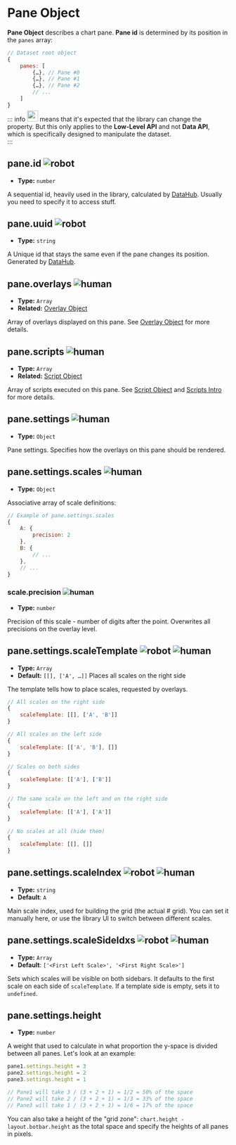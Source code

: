 
# Pane Object

**Pane Object** describes a chart pane. **Pane id** is determined by its position in the `panes` array:

```js
// Dataset root object
{
    panes: [
        {…}, // Pane #0
        {…}, // Pane #1
        {…}, // Pane #2
        // ...
    ]
}
```

::: info
<img src="/robot.png" style="display: inline-block; width: 25px; margin: -10px 0 -7px 0;" /> means that it's expected that the library can change the property. But this only applies to the **Low-Level API** and not **Data API**, which is specifically designed to manipulate the dataset.     
:::

## pane.id <img src="/robot.png" class="rh-tag" title="robot" />

- **Type:** `number`

A sequential id, heavily used in the library, calculated by [DataHub](/guide/main-comp/data-hub). Usually you need to specify it to access stuff.  

## pane.uuid <img src="/robot.png" class="rh-tag" title="robot" />

- **Type:** `string`


A Unique id that stays the same even if the pane changes its position. Generated by [DataHub](/guide/main-comp/data-hub).

## pane.overlays <img src="/human.png" class="rh-tag" title="human" />

- **Type:** `Array`
- **Related:** [Overlay Object](/guide/data-struct/overlay-object.html)

Array of overlays displayed on this pane. See [Overlay Object](/guide/data-struct/overlay-object.html) for more details.

## pane.scripts <img src="/human.png" class="rh-tag" title="human" />

- **Type:** `Array`
- **Related:** [Script Object](/guide/data-struct/script-object.html)

Array of scripts executed on this pane. See [Script Object](/guide/data-struct/script-object.html) and [Scripts Intro](/guide/navy-js/scripts-intro.html) for more details.

## pane.settings <img src="/human.png" class="rh-tag" title="human" />

- **Type:** `Object`

Pane settings. Specifies how the overlays on this pane should be rendered.  

## pane.settings.scales <img src="/human.png" class="rh-tag" title="human" />

- **Type:** `Object`

Associative array of scale definitions:

```js
// Example of pane.settings.scales
{
    A: {
        precision: 2
    },
    B: {
        // ...
    },
    // ...
}
```

### scale.precision <img src="/human.png" class="rh-tag" title="human" />

- **Type:** `number`

Precision of this scale - number of digits after the point. Overwrites all precisions on the overlay level.  


## pane.settings.scaleTemplate <img src="/robot.png" class="rh-tag" title="robot" /> <img src="/human.png" class="rh-tag" title="human" />

- **Type:** `Array`
- **Default:** `[[], ['A', …]]` Places all scales on the right side

The template tells how to place scales, requested by overlays.

```js
// All scales on the right side
{
    scaleTemplate: [[], ['A', 'B']]
}

// All scales on the left side
{
    scaleTemplate: [['A', 'B'], []]
}

// Scales on both sides
{
    scaleTemplate: [['A'], ['B']]
}

// The same scale on the left and on the right side
{
    scaleTemplate: [['A'], ['A']]
}

// No scales at all (hide them)
{
    scaleTemplate: [[], []]
}
```

## pane.settings.scaleIndex <img src="/robot.png" class="rh-tag" title="robot" /> <img src="/human.png" class="rh-tag" title="human" />

- **Type:** `string`
- **Default**: `A`

Main scale index, used for building the grid (the actual # grid). You can set it manually here, or use the library UI to switch between different scales.

## pane.settings.scaleSideIdxs <img src="/robot.png" class="rh-tag" title="robot" /> <img src="/human.png" class="rh-tag" title="human" />

- **Type:** `Array`
- **Default**: `['<First Left Scale>', '<First Right Scale>']`

Sets which scales will be visible on both sidebars. It defaults to the first scale on each side of `scaleTemplate`. If a template side is empty, sets it to `undefined`.

## pane.settings.height

- **Type:** `number`

A weight that used to calculate in what proportion the y-space is divided between all panes. Let's look at an example:

```js
pane1.settings.height = 3  
pane2.settings.height = 2
pane3.settings.height = 1

// Pane1 will take 3 / (3 + 2 + 1) = 1/2 = 50% of the space
// Pane2 will take 2 / (3 + 2 + 1) = 1/3 = 33% of the space
// Pane3 will take 1 / (3 + 2 + 1) = 1/6 = 17% of the space

```

You can also take a height of the "grid zone": `chart.height - layout.botbar.height` as the total space and specify the heights of all panes in pixels.  
